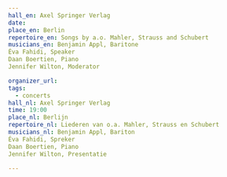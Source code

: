 ```yaml
---
hall_en: Axel Springer Verlag
date:
place_en: Berlin
repertoire_en: Songs by a.o. Mahler, Strauss and Schubert
musicians_en: Benjamin Appl, Baritone
Éva Fahidi, Speaker
Daan Boertien, Piano
Jennifer Wilton, Moderator

organizer_url: 
tags:
  - concerts
hall_nl: Axel Springer Verlag
time: 19:00
place_nl: Berlijn
repertoire_nl: Liederen van o.a. Mahler, Strauss en Schubert 
musicians_nl: Benjamin Appl, Bariton
Éva Fahidi, Spreker
Daan Boertien, Piano
Jennifer Wilton, Presentatie

---
```


